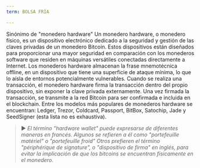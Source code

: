 ```yaml
---
term: BOLSA FRÍA

---
```

Sinónimo de "monedero hardware" Un monedero hardware, o monedero físico, es un dispositivo electrónico dedicado a la seguridad y gestión de las claves privadas de un monedero Bitcoin. Estos dispositivos están diseñados para proporcionar una mayor seguridad en comparación con los monederos software que residen en máquinas versátiles conectadas directamente a Internet. Los monederos hardware almacenan la frase mnemotécnica offline, en un dispositivo que tiene una superficie de ataque mínima, lo que lo aísla de entornos potencialmente vulnerables. Cuando se realiza una transacción, el monedero hardware firma la transacción dentro del propio dispositivo, sin exponer la clave privada externamente. Una vez firmada la transacción, se transmite a la red Bitcoin para ser confirmada e incluida en el blockchain. Entre los modelos más populares de monederos hardware se encuentran: Ledger, Trezor, Coldcard, Passport, BitBox, Satochip, Jade y SeedSigner (esta lista no es exhaustiva).

> ► *El término "hardware wallet" puede expresarse de diferentes maneras en francés. Algunos se refieren a él como "portefeuille matériel" o "portefeuille froid" Otros prefieren el término "périphérique de signature", o "dispositivo de firma" en inglés, para evitar la implicación de que los bitcoins se encuentran físicamente en el monedero.*